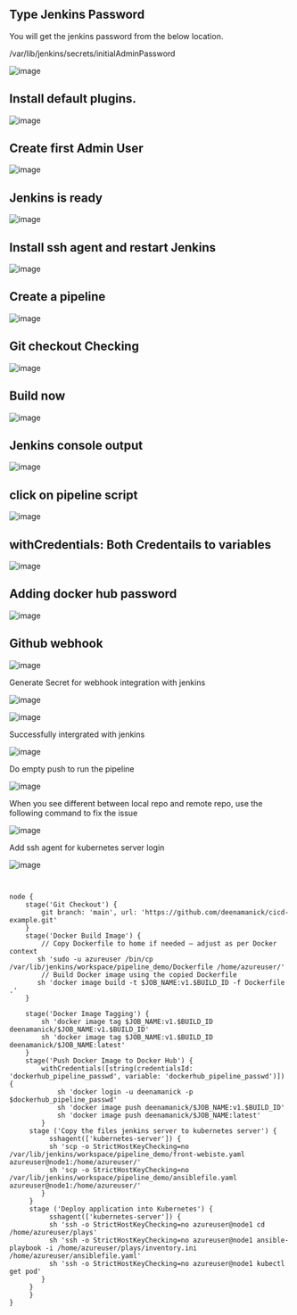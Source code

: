 
## Type Jenkins Password

You will get the jenkins password from the below location. 

/var/lib/jenkins/secrets/initialAdminPassword

![image](https://github.com/user-attachments/assets/3b387037-48e9-432e-9775-24abe58ada21)


## Install default plugins.

![image](https://github.com/user-attachments/assets/89a2e95f-ff77-4a2f-956f-0ec072bb4ee8)

## Create first Admin User

![image](https://github.com/user-attachments/assets/23730b47-6e09-4edf-9740-8073fdac9506)

## Jenkins is ready

![image](https://github.com/user-attachments/assets/d22c98ba-3079-49ce-b53c-11b61bc1fe66)


## Install ssh agent and restart Jenkins

![image](https://github.com/user-attachments/assets/54407077-d13f-4664-901e-7bc1ccc433e9)

## Create a pipeline

![image](https://github.com/user-attachments/assets/17bfe8ac-9f62-441f-9056-35ebec525dda)

## Git checkout Checking

![image](https://github.com/user-attachments/assets/9af05228-2030-482c-9dd2-c6fd719a0536)

## Build now


![image](https://github.com/user-attachments/assets/ec4af5c3-b379-4bb8-8999-aad6ee3ffb54)

## Jenkins console output

![image](https://github.com/user-attachments/assets/baca0203-d6ad-4d70-a23c-4fecf71e8081)

## click on pipeline script

![image](https://github.com/user-attachments/assets/f58e5d80-bce7-4ad4-b69d-7e3359e0fb54)

## withCredentials: Both Credentails to variables

![image](https://github.com/user-attachments/assets/9e7d31c5-b5f8-4b99-9cfc-8d429616e93f)


## Adding docker hub password

![image](https://github.com/user-attachments/assets/678b5a3e-20df-4a88-b90a-cf676f71d3fd)

## Github webhook

![image](https://github.com/user-attachments/assets/45dca027-9530-4698-adff-0e83e11c67c0)

Generate Secret for webhook integration with jenkins

![image](https://github.com/user-attachments/assets/449c12c9-3c5e-4445-b13e-9ae589209097)

![image](https://github.com/user-attachments/assets/14207fcf-70cc-41e7-9fca-5dbf1a2da1f7)

Successfully intergrated with jenkins

![image](https://github.com/user-attachments/assets/4a1d1eea-7a4c-4c2d-a2fc-3b2c6e92c189)

Do empty push to run the pipeline

![image](https://github.com/user-attachments/assets/2fdb9fb2-474a-455a-908f-64cc3e8833a1)

When you see different between local repo and remote repo, use the following command to fix the issue

![image](https://github.com/user-attachments/assets/65a7e77a-b977-428a-a52a-f359520aee17)

Add ssh agent for kubernetes server login

![image](https://github.com/user-attachments/assets/dd6c4eda-4d21-462a-ae2b-182bb0f16620)



```


node {
    stage('Git Checkout') {
        git branch: 'main', url: 'https://github.com/deenamanick/cicd-example.git'
    }
    stage('Docker Build Image') {
        // Copy Dockerfile to home if needed — adjust as per Docker context
       sh 'sudo -u azureuser /bin/cp /var/lib/jenkins/workspace/pipeline_demo/Dockerfile /home/azureuser/'
        // Build Docker image using the copied Dockerfile
       sh 'docker image build -t $JOB_NAME:v1.$BUILD_ID -f Dockerfile .'
    }

    stage('Docker Image Tagging') {
        sh 'docker image tag $JOB_NAME:v1.$BUILD_ID deenamanick/$JOB_NAME:v1.$BUILD_ID'
        sh 'docker image tag $JOB_NAME:v1.$BUILD_ID deenamanick/$JOB_NAME:latest'
    }
    stage('Push Docker Image to Docker Hub') {
        withCredentials([string(credentialsId: 'dockerhub_pipeline_passwd', variable: 'dockerhub_pipeline_passwd')]) {
            sh 'docker login -u deenamanick -p $dockerhub_pipeline_passwd'
            sh 'docker image push deenamanick/$JOB_NAME:v1.$BUILD_ID'
            sh 'docker image push deenamanick/$JOB_NAME:latest'
        }
     stage ('Copy the files jenkins server to kubernetes server') {
          sshagent(['kubernetes-server']) {
          sh 'scp -o StrictHostKeyChecking=no /var/lib/jenkins/workspace/pipeline_demo/front-webiste.yaml azureuser@node1:/home/azureuser/'
          sh 'scp -o StrictHostKeyChecking=no /var/lib/jenkins/workspace/pipeline_demo/ansiblefile.yaml azureuser@node1:/home/azureuser/'
        }
     }
     stage ('Deploy application into Kubernetes') {
          sshagent(['kubernetes-server']) {
          sh 'ssh -o StrictHostKeyChecking=no azureuser@node1 cd /home/azureuser/plays'
          sh 'ssh -o StrictHostKeyChecking=no azureuser@node1 ansible-playbook -i /home/azureuser/plays/inventory.ini /home/azureuser/ansiblefile.yaml'
          sh 'ssh -o StrictHostKeyChecking=no azureuser@node1 kubectl get pod'
        }
     }
     }
}

```
